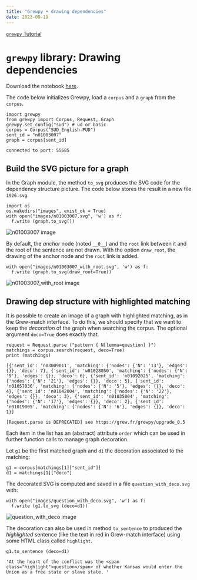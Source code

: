 ```yaml
---
title: "Grewpy • drawing dependencies"
date: 2023-09-19
---
```


[`grewpy` Tutorial](../tutorial)

# `grewpy` library: Drawing dependencies

Download the notebook [here](../drawing_dep.ipynb).

The code below initializes Grewpy, load a `corpus` and a `graph` from the `corpus`.

```python_alt
import grewpy
from grewpy import Corpus, Request, Graph
grewpy.set_config("sud") # ud or basic
corpus = Corpus("SUD_English-PUD")
sent_id = "n01003007"
graph = corpus[sent_id]
```

    connected to port: 55685

## Build the SVG picture for a graph

In the Graph module, the method `to_svg` produces the SVG code for the dependency structure picture.
The code below stores the result in a new file `1926.svg`.

```python_alt
import os
os.makedirs("images", exist_ok = True)
with open("images/n01003007.svg", 'w') as f:
  f.write (graph.to_svg())
```

![n01003007 image](../images/n01003007.svg)

By default, the _anchor_ node (noted `__0__`) and the `root` link between it and the root of the sentence are not drawn.
With the option `draw_root`, the drawing of the anchor node and the `root` link is added.

```python_alt
with open("images/n01003007_with_root.svg", 'w') as f:
  f.write (graph.to_svg(draw_root=True))
```

![n01003007_with_root image](../images/n01003007_with_root.svg)

## Drawing dep structure with highlighted matching
It is possible to create an image of a graph with highlighted matching, as in the Grew-match interface.
To do this, we should specify that we want to keep the _decoration_ of the graph when searching the corpus. The optional argument `deco=True` does exactly that.

```python_alt
request = Request.parse ("pattern { N[lemma=question] }")
matchings = corpus.search(request, deco=True)
print (matchings)
```

    [{'sent_id': 'n03009011', 'matching': {'nodes': {'N': '13'}, 'edges': {}}, 'deco': 7}, {'sent_id': 'w01028050', 'matching': {'nodes': {'N': '9'}, 'edges': {}}, 'deco': 6}, {'sent_id': 'n01092025', 'matching': {'nodes': {'N': '21'}, 'edges': {}}, 'deco': 5}, {'sent_id': 'n01057036', 'matching': {'nodes': {'N': '5'}, 'edges': {}}, 'deco': 4}, {'sent_id': 'n01042004', 'matching': {'nodes': {'N': '22'}, 'edges': {}}, 'deco': 3}, {'sent_id': 'n01035004', 'matching': {'nodes': {'N': '17'}, 'edges': {}}, 'deco': 2}, {'sent_id': 'n01019005', 'matching': {'nodes': {'N': '6'}, 'edges': {}}, 'deco': 1}]

    [Request.parse is DEPRECATED] see https://grew.fr/grewpy/upgrade_0.5

Each item in the list has an (abstract) attribute `order` which can be used in further function calls to manage graph decoration.

Let `g1` be the first matched graph and `d1` the decoration associated to the matching:

```python_alt
g1 = corpus[matchings[1]["sent_id"]]
d1 = matchings[1]["deco"]
```

The decorated SVG is computed and saved in a file `question_with_deco.svg` with:

```python_alt
with open("images/question_with_deco.svg", 'w') as f:
  f.write (g1.to_svg (deco=d1))
```

![question_with_deco image](../images/question_with_deco.svg)

The decoration can also be used in method `to_sentence` to produced the _highlighted_ sentence (like the text in red in Grew-match interface) using some HTML class called `highlight`.

```python_alt
g1.to_sentence (deco=d1)
```

    'At the heart of the conflict was the <span class="highlight">question</span> of whether Kansas would enter the Union as a free state or slave state. '
